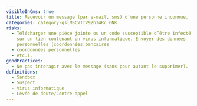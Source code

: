 ```yaml
---
visibleInCms: true
title: Recevoir un message (par e-mail, sms) d’une personne inconnue.
categories: category-qslMSCVTTV92h34Rc_GNK
risks:
  - Télécharger une pièce jointe ou un code susceptible d’être infecté. Cliquer
    sur un lien contenant un virus informatique. Envoyer des données
    personnelles (coordonnées bancaires
  - coordonnées personnelles
  - etc.).
goodPractices:
  - Ne pas interagir avec le message (sans pour autant le supprimer).
definitions:
  - Sandbox
  - Suspect
  - Virus informatique
  - Levée de doute/Contre-appel
---
```

